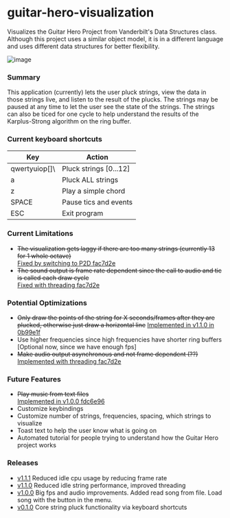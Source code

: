 # guitar-hero-visualization
Visualizes the Guitar Hero Project from Vanderbilt's Data Structures class.
Although this project uses a similar object model, it is in a different language and uses different data structures for better flexibility.

![image](https://user-images.githubusercontent.com/16727609/33507521-c82c8092-d6ba-11e7-9e91-d4aa5bc072cf.png)

### Summary
This application (currently) lets the user pluck strings, view the data in those strings live, and listen to the result of the plucks. The strings may be paused at any time to let the user see the state of the strings. The strings can also be ticed for one cycle to help understand the results of the Karplus-Strong algorithm on the ring buffer.

### Current keyboard shortcuts
| Key            | Action                  |
| -------------- | ----------------------- |
| qwertyuiop[]\  | Pluck strings [0...12]  |
| a              | Pluck ALL strings       |
| z              | Play a simple chord     |
| SPACE          | Pause tics and events   |
| ESC            | Exit program            |

### Current Limitations
- ~~The visualization gets laggy if there are too many strings (currently 13 for 1 whole octave)~~  
     [Fixed by switching to P2D fac7d2e](https://github.com/tgmeow/guitar-hero-visualization/commit/fac7d2efa312cf269af7dd3dbed85e532573f870)  
- ~~The sound output is frame rate dependent since the call to audio and tic is called each draw cycle~~  
     [Fixed with threading fac7d2e](https://github.com/tgmeow/guitar-hero-visualization/commit/fac7d2efa312cf269af7dd3dbed85e532573f870)  

### Potential Optimizations
- ~~Only draw the points of the string for X seconds/frames after they are plucked, otherwise just draw a horizontal line~~ 
     [Implemented in v1.1.0 in 0b99e1f](https://github.com/tgmeow/guitar-hero-visualization/commit/0b99e1f9e4ad652920d75dcc9afe80afbd2bf880)  
- Use higher frequencies since high frequencies have shorter ring buffers [Optional now, since we have enough fps]
- ~~Make audio output asynchronous and not frame dependent (??)~~  
     [Implemented with threading fac7d2e](https://github.com/tgmeow/guitar-hero-visualization/commit/fac7d2efa312cf269af7dd3dbed85e532573f870)  

### Future Features
- ~~Play music from text files~~  
     [Implemented in v1.0.0 fdc6e96](https://github.com/tgmeow/guitar-hero-visualization/commit/fdc6e96f1be42187d767dc05ea8e5af877d0d749)  
- Customize keybindings
- Customize number of strings, frequencies, spacing, which strings to visualize
- Toast text to help the user know what is going on
- Automated tutorial for people trying to understand how the Guitar Hero project works

### Releases
- [v1.1.1](https://github.com/tgmeow/guitar-hero-visualization/releases/tag/v1.1.1) Reduced idle cpu usage by reducing frame rate
- [v1.1.0](https://github.com/tgmeow/guitar-hero-visualization/releases/tag/v1.1.0) Reduced idle string performance, improved threading
- [v1.0.0](https://github.com/tgmeow/guitar-hero-visualization/releases/tag/v1.0.0) Big fps and audio improvements. Added read song from file. Load song with the button in the menu.
- [v0.1.0](https://github.com/tgmeow/guitar-hero-visualization/releases/tag/v0.1.0) Core string pluck functionality via keyboard shortcuts
